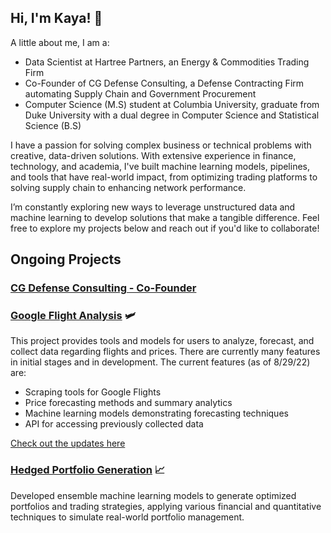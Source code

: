 <!--<a href="https://github.com/kcelebi">
<img align="center" alt="kcelebi's Github Stats" src="https://github-readme-stats.codestackr.vercel.app/api?username=kcelebi&show_icons=true&hide_border=true&count_private=true&include_all_commits=true&theme=vue" /></a>-->

<!--<a href="https://github.com/kcelebi">
  <img align="center" src="https://github-readme-stats.anuraghazra1.vercel.app/api/top-langs/?username=kcelebi&layout=compact&theme=vue&hide_border=true" />
</a> -->

<!--[![Hits](https://hits.seeyoufarm.com/api/count/incr/badge.svg?url=https%3A%2F%2Fwww.github.com%2Fkcelebi&count_bg=%2379C83D&title_bg=%23555555&icon=&icon_color=%23E7E7E7&title=hits&edge_flat=false)](https://hits.seeyoufarm.com) -->

## Hi, I'm Kaya! 👋

A little about me, I am a:
- Data Scientist at Hartree Partners, an Energy & Commodities Trading Firm
- Co-Founder of CG Defense Consulting, a Defense Contracting Firm automating Supply Chain and Government Procurement
- Computer Science (M.S) student at Columbia University, graduate from Duke University with a dual degree in Computer Science and Statistical Science (B.S)

I have a passion for solving complex business or technical problems with creative, data-driven solutions. With extensive experience in finance, technology, and academia, I've built machine learning models, pipelines, and tools that have real-world impact, from optimizing trading platforms to solving supply chain to enhancing network performance.

I’m constantly exploring new ways to leverage unstructured data and machine learning to develop solutions that make a tangible difference. Feel free to explore my projects below and reach out if you'd like to collaborate!

## Ongoing Projects

### [CG Defense Consulting - Co-Founder](https://cgdefenseconsulting.com/) 

### [Google Flight Analysis](https://pypi.org/project/google-flight-analysis/) 🛩

This project provides tools and models for users to analyze, forecast, and collect data regarding flights and prices. There are currently many features in initial stages and in development. The current features (as of 8/29/22) are:

- Scraping tools for Google Flights
- Price forecasting methods and summary analytics
- Machine learning models demonstrating forecasting techniques
- API for accessing previously collected data

[Check out the updates here](https://github.com/celebi-pkg/flight_analysis)

### [Hedged Portfolio Generation](https://github.com/celebi-pkg/hedged-portfolio-gen) 📈

Developed ensemble machine learning models to generate optimized portfolios and trading strategies, applying various financial and quantitative techniques to simulate real-world portfolio management.
